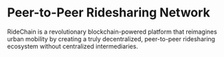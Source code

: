 #  Peer-to-Peer Ridesharing Network
 RideChain is a revolutionary blockchain-powered platform that reimagines urban mobility by creating a truly decentralized, peer-to-peer ridesharing ecosystem without centralized intermediaries.
